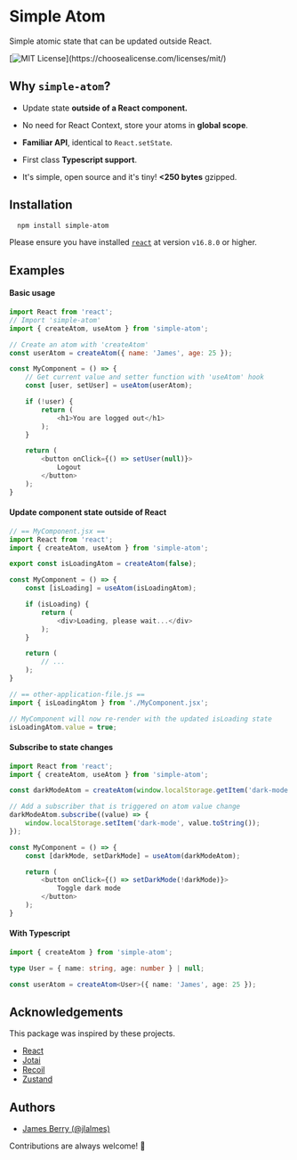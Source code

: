 
# Simple Atom 

Simple atomic state that can be updated outside React.

[![MIT License](https://img.shields.io/apm/l/atomic-design-ui.svg?)](https://choosealicense.com/licenses/mit/)

## Why `simple-atom`?
 
* Update state **outside of a React component.**

* No need for React Context, store your atoms in **global scope**.

* **Familiar API**, identical to `React.setState`.

* First class **Typescript support**.

* It's simple, open source and it's tiny! **<250 bytes** gzipped.


## Installation

```bash
  npm install simple-atom
```

Please ensure you have installed [`react`](https://github.com/facebook/react) at version `v16.8.0` or higher.
    
## Examples

#### Basic usage
```javascript
import React from 'react';
// Import 'simple-atom'
import { createAtom, useAtom } from 'simple-atom';

// Create an atom with 'createAtom'
const userAtom = createAtom({ name: 'James', age: 25 });

const MyComponent = () => {
    // Get current value and setter function with 'useAtom' hook
    const [user, setUser] = useAtom(userAtom);

    if (!user) {
        return (
            <h1>You are logged out</h1>
        );
    }

    return (
        <button onClick={() => setUser(null)}>
            Logout
        </button>
    );
}

```

#### Update component state outside of React
```javascript
// == MyComponent.jsx ==
import React from 'react';
import { createAtom, useAtom } from 'simple-atom';

export const isLoadingAtom = createAtom(false);

const MyComponent = () => {
    const [isLoading] = useAtom(isLoadingAtom);

    if (isLoading) {
        return (
            <div>Loading, please wait...</div>
        );
    }

    return (
        // ...
    );
}

// == other-application-file.js ==
import { isLoadingAtom } from './MyComponent.jsx';

// MyComponent will now re-render with the updated isLoading state
isLoadingAtom.value = true;

```

#### Subscribe to state changes
```javascript
import React from 'react';
import { createAtom, useAtom } from 'simple-atom';

const darkModeAtom = createAtom(window.localStorage.getItem('dark-mode') === 'true');

// Add a subscriber that is triggered on atom value change
darkModeAtom.subscribe((value) => {
    window.localStorage.setItem('dark-mode', value.toString());
});

const MyComponent = () => {
    const [darkMode, setDarkMode] = useAtom(darkModeAtom);

    return (
        <button onClick={() => setDarkMode(!darkMode)}>
            Toggle dark mode
        </button>
    );
}

```

#### With Typescript
```typescript
import { createAtom } from 'simple-atom';

type User = { name: string, age: number } | null;

const userAtom = createAtom<User>({ name: 'James', age: 25 });

```

## Acknowledgements
This package was inspired by these projects.

 - [React](https://reactjs.org/docs/hooks-reference.html#usestate)
 - [Jotai](https://github.com/pmndrs/jotai)
 - [Recoil](https://recoiljs.org/)
 - [Zustand](https://github.com/pmndrs/zustand)


## Authors

- [James Berry (@jlalmes)](https://twitter.com/@jlalmes)

Contributions are always welcome! 🙌
